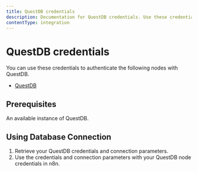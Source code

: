 ```yaml
---
title: QuestDB credentials
description: Documentation for QuestDB credentials. Use these credentials to authenticate QuestDB in n8n, a workflow automation platform.
contentType: integration
---
```


# QuestDB credentials

You can use these credentials to authenticate the following nodes with QuestDB.

- [QuestDB](/integrations/builtin/app-nodes/n8n-nodes-base.questdb/)

## Prerequisites

An available instance of QuestDB. 

## Using Database Connection

1. Retrieve your QuestDB credentials and connection parameters.
2. Use the credentials and connection parameters with your QuestDB node credentials in n8n.

